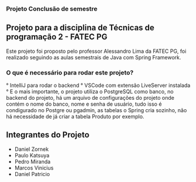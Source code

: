 ### Projeto Conclusão de semestre

## Projeto para a disciplina de Técnicas de programação 2 - FATEC PG

Este projeto foi proposto pelo professor Alessandro Lima da FATEC PG, foi realizado seguindo as aulas semestrais de Java com Spring Framework.

### O que é necessário para rodar este projeto?

° IntelliJ para rodar o backend
° VSCode com extensão LiveServer instalada
° E o mais importante, o projeto utiliza o PostgreSQL como banco, no backend do projeto, há um arquivo de configurações do projeto onde contém o nome do banco, nome e senha de usuário, tudo isso é condigurado no Postgre ou pgadmin, as tabelas o Spring cria sozinho, não há necessidade de já criar a tabela Produto por exemplo.

## Integrantes do Projeto

* Daniel Zornek
* Paulo Katsuya
* Pedro Miranda
* Marcos Vinicius
* Daniel Patricio

